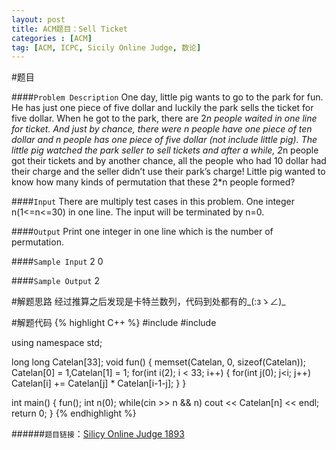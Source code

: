 ```yaml
---
layout: post
title: ACM题目：Sell Ticket
categories : [ACM]
tag: [ACM, ICPC, Sicily Online Judge, 数论]
---
```


#题目

####`Problem Description`
	One day, little pig wants to go to the park for fun. He has just one piece of five dollar and luckily the park sells the ticket for five dollar. 
	When he got to the park, there are 2*n people waited in one line for ticket. And just by chance, there were n people have one piece of ten dollar and n people has one piece of five dollar (not include little pig).
	The little pig watched the park seller to sell tickets and after a while, 2*n people got their tickets and by another chance, all the people who had 10 dollar had their charge and the seller didn’t use their park’s charge!
	Little pig wanted to know how many kinds of permutation that these 2*n people formed?

####`Input`
	There are multiply test cases in this problem. One integer n(1<=n<=30) in one line.
	The input will be terminated by n=0.

####`Output`
	Print one integer in one line which is the number of permutation. 

####`Sample Input`
	2
	0

####`Sample Output`
	2

#解题思路
	经过推算之后发现是卡特兰数列，代码到处都有的_(:зゝ∠)_

#解题代码
{% highlight C++ %}
#include <iostream>
#include <string>

using namespace std;

long long Catelan[33];
void fun()
{
    memset(Catelan, 0, sizeof(Catelan));
    Catelan[0] = 1,Catelan[1] = 1;
    for(int i(2); i < 33; i++)
        {
            for(int j(0); j<i; j++)
                Catelan[i] += Catelan[j] * Catelan[i-1-j];
            }
}

int main()
{
    fun();
    int n(0);
    while(cin >> n && n)
        cout << Catelan[n] << endl;
    return 0;
}
{% endhighlight %}


######`题目链接`：[Silicy  Online Judge 1893](http://soj.me/1893)
